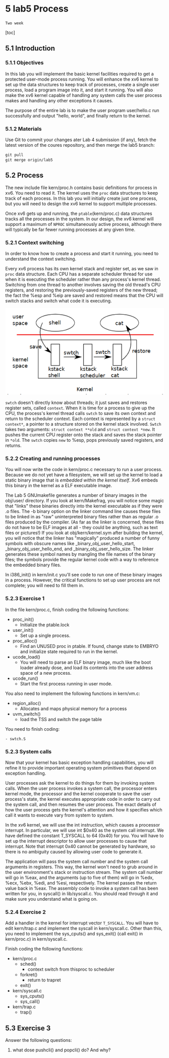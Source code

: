 # 5 lab5 Process

`Two week`

[toc]

## 5.1 Introduction

### 5.1.1 Objectives

In this lab you will implement the basic kernel facilities required to get a protected user-mode process running. You will enhance the xv6 kernel to set up the data structures to keep track of processes, create a single user process, load a program image into it, and start it running. You will also make the xv6 kernel capable of handling any system calls the user process makes and handling any other exceptions it causes.

The purpose of the entire lab is to make the user program user/hello.c run successfully and output "hello, world", and finally return to the kernel.

### 5.1.2 Materials

Use Git to commit your changes ater Lab 4 submission (if any), fetch the latest version of the coures repository, and then merge the lab5 branch:

```git
git pull
git merge origin/lab5
```

## 5.2 Process

The new include file kern/proc.h contains basic definitions for process in xv6. You need to read it. The kernel uses the `proc` data structures to keep track of each process. In this lab you will initially create just one process, but you will need to design the xv6 kernel to support multiple processes.

Once xv6 gets up and running, the `ptable`(kern/proc.c) data structures tracks all the processes in the system. In our design, the xv6 kernel will support a maximum of `NPROC` simultaneously active process, although there will typically be far fewer running processes at any given time.

### 5.2.1 Context switching

In order to know how to create a process and start it running, you need to understand the context switching.

Every xv6 process has its own kernel stack and register set, as we saw in `proc` data structure. Each CPU has a separate scheduler thread for use when it is executing the scheduler rather than any process's kernel thread. Switching from one thread to another involves saving  the old thread's CPU registers, and restoring the previously-saved registers of the new thread; the fact the %esp and %eip are saved and restored means that the CPU will switch stacks and switch what code it is executing.

![Context switching](_v_images/20191108121342218_990441578.png)

`swtch` doesn't directly know about threads; it just saves and restores register sets, called `context`. When it is time for a process to give up the CPU, the process's kernel thread calls `swtch` to save its own context and return to the scheduler context. Each context is represented by a `struct context*`, a pointer to a structure stored on the kernel stack involved. `Swtch` takes two arguments: `struct context **old` and `struct context *new`. It pushes the current CPU register onto the stack and saves the stack pointer in `*old`. The `swtch` copies `new` to %esp, pops previously saved registers, and returns.

### 5.2.2 Creating and running processes

You will now write the code in kern/proc.c necessary to run a user process. Because we do not yet have a filesystem, we will set up the kernel to load a static binary image that is *embedded within the kernel itself*. Xv6 embeds this binary in the kernel as a ELF executable image.

The Lab 5 GNUmakefile generates a number of binary images in the obj/user/ directory. If you look at kern/Makefrag, you will notice some magic that "links" these binaries directly into the kernel executable as if they were .o files. The -b binary option on the linker command line causes these files to be linked in as "raw" uninterpreted binary files rather than as regular .o files produced by the compiler. (As far as the linker is concerned, these files do not have to be ELF images at all - they could be anything, such as text files or pictures!) If you look at obj/kern/kernel.sym after building the kernel, you will notice that the linker has "magically" produced a number of funny symbols with obscure names like _binary_obj_user_hello_start, _binary_obj_user_hello_end, and _binary_obj_user_hello_size. The linker generates these symbol names by mangling the file names of the binary files; the symbols provide the regular kernel code with a way to reference the embedded binary files.

In i386_init() in kern/init.c you'll see code to run one of these binary images in a process. However, the critical functions to set up user process are not complete; you will need to fill them in.

### 5.2.3 Exercise 1

In the file kern/proc.c, finish coding the following functions:

- proc_init()
    - Initialize the ptable.lock
- user_init()
    - Set up a single process.
- proc_alloc()
    - Find an UNUSED proc in ptable. If found, change state to EMBRYO and initialize state required to run in the kernel.
- ucode_load()
    - You will need to parse an ELF binary image, much like the boot loader already dose, and load its contents into the user address space of a new process.
- ucode_run()
    - Start  the first process running in user mode.

You also need to implement the following functions in kern/vm.c:

- region_alloc()
    - Allocates and maps physical memory for a process
- uvm_switch()
    - load the TSS and switch the page table

You need to finish coding:

    - swtch.S

### 5.2.3 System calls

Now that your kernel has basic exception handling capabilities, you will refine it to provide important operating system primitives that depend on exception handling.

User processes ask the kernel to do things for them by invoking system calls. When the user process invokes a system call, the processor enters kernel mode, the processor and the kernel cooperate to save the user process's state, the kernel executes appropriate code in order to carry out the system call, and then resumes the user process. The exact details of how the user process gets the kernel's attention and how it specifies which call it wants to execute vary from system to system.

In the xv6 kernel, we will use the int instruction, which causes a processor interrupt. In particular, we will use int $0x40 as the system call interrupt. We have defined the constant T_SYSCALL to 64 (0x40) for you. You will have to set up the interrupt descriptor to allow user processes to cause that interrupt. Note that interrupt 0x40 cannot be generated by hardware, so there is no ambiguity caused by allowing user code to generate it.

The application will pass the system call number and the system call arguments in registers. This way, the kernel won't need to grub around in the user environment's stack or instruction stream. The system call number will go in %eax, and the arguments (up to five of them) will go in %edx, %ecx, %ebx, %edi, and %esi, respectively. The kernel passes the return value back in %eax. The assembly code to invoke a system call has been written for you, in syscall() in lib/syscall.c. You should read through it and make sure you understand what is going on.

### 5.2.4 Exercise 2

Add a handler in the kernel for interrupt vector `T_SYSCALL`. You will have to edit kern/trap.c and implement the syscall in kern/syscall.c. Other than this, you need to implement the sys_cputs() and sys_exit() (call exit() in kern/proc.c) in kern/syscall.c.

Finish coding the following functions:

- kern/proc.c
    - sched()
        - context switch from thisproc to scheduler
    - forkret()
        - return to trapret
    - exit()
- kern/syscall.c
    - sys_cputs()
    - sys_call()
- kern/trap.c
    - trap()

## 5.3 Exercise 3

Answer the following questions:

1. what dose pushcli() and popcli() do? And why?